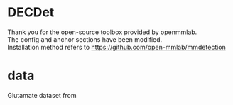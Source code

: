 # DECDet
Thank you for the open-source toolbox provided by openmmlab.   
The config and anchor sections have been modified.   
Installation method refers to https://github.com/open-mmlab/mmdetection  
# data
Glutamate dataset from 
